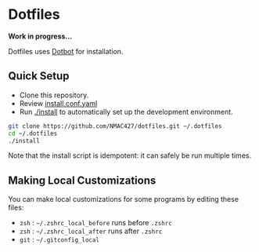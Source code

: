 # Dotfiles

**Work in progress...**

Dotfiles uses [Dotbot](dotbot) for installation.

## Quick Setup
- Clone this repository.
- Review [install.conf.yaml](install.conf.yaml)
- Run [./install](install) to automatically set up the development environment.

```sh
git clone https://github.com/NMAC427/dotfiles.git ~/.dotfiles
cd ~/.dotfiles
./install
```

Note that the install script is idempotent: it can safely be run multiple times.

## Making Local Customizations

You can make local customizations for some programs by editing these files:

- `zsh` : `~/.zshrc_local_before` runs before `.zshrc`
- `zsh` : `~/.zshrc_local_after` runs after `.zshrc`
- `git` : `~/.gitconfig_local`
